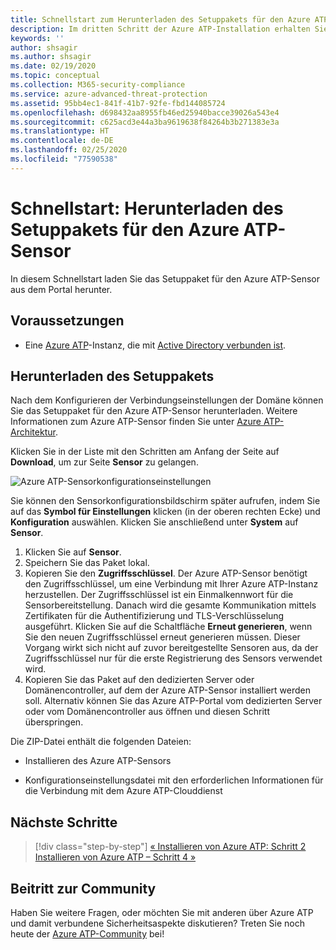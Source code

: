 ```yaml
---
title: Schnellstart zum Herunterladen des Setuppakets für den Azure ATP-Sensor | Microsoft-Dokumentation
description: Im dritten Schritt der Azure ATP-Installation erhalten Sie Hilfe zum Download des Setuppakets für den Azure ATP-Sensor.
keywords: ''
author: shsagir
ms.author: shsagir
ms.date: 02/19/2020
ms.topic: conceptual
ms.collection: M365-security-compliance
ms.service: azure-advanced-threat-protection
ms.assetid: 95bb4ec1-841f-41b7-92fe-fbd144085724
ms.openlocfilehash: d698432aa8955fb46ed25940bacce39026a543e4
ms.sourcegitcommit: c625acd3e44a3ba9619638f84264b3b271383e3a
ms.translationtype: HT
ms.contentlocale: de-DE
ms.lasthandoff: 02/25/2020
ms.locfileid: "77590538"
---
```

# <a name="quickstart-download-the-azure-atp-sensor-setup-package"></a>Schnellstart: Herunterladen des Setuppakets für den Azure ATP-Sensor

In diesem Schnellstart laden Sie das Setuppaket für den Azure ATP-Sensor aus dem Portal herunter.

## <a name="prerequisites"></a>Voraussetzungen

- Eine [Azure ATP](install-atp-step1.md)-Instanz, die mit [Active Directory verbunden ist](install-atp-step2.md).

## <a name="download-the-setup-package"></a>Herunterladen des Setuppakets

Nach dem Konfigurieren der Verbindungseinstellungen der Domäne können Sie das Setuppaket für den Azure ATP-Sensor herunterladen. Weitere Informationen zum Azure ATP-Sensor finden Sie unter [Azure ATP-Architektur](atp-architecture.md).

Klicken Sie in der Liste mit den Schritten am Anfang der Seite auf **Download**, um zur Seite **Sensor** zu gelangen.

![Azure ATP-Sensorkonfigurationseinstellungen](media/atp-sensor-config.png)

 Sie können den Sensorkonfigurationsbildschirm später aufrufen, indem Sie auf das **Symbol für Einstellungen** klicken (in der oberen rechten Ecke) und **Konfiguration** auswählen. Klicken Sie anschließend unter **System** auf **Sensor**.  

1. Klicken Sie auf **Sensor**.
2. Speichern Sie das Paket lokal.
3. Kopieren Sie den **Zugriffsschlüssel**. Der Azure ATP-Sensor benötigt den Zugriffsschlüssel, um eine Verbindung mit Ihrer Azure ATP-Instanz herzustellen. Der Zugriffsschlüssel ist ein Einmalkennwort für die Sensorbereitstellung. Danach wird die gesamte Kommunikation mittels Zertifikaten für die Authentifizierung und TLS-Verschlüsselung ausgeführt. Klicken Sie auf die Schaltfläche **Erneut generieren**, wenn Sie den neuen Zugriffsschlüssel erneut generieren müssen. Dieser Vorgang wirkt sich nicht auf zuvor bereitgestellte Sensoren aus, da der Zugriffsschlüssel nur für die erste Registrierung des Sensors verwendet wird.
4. Kopieren Sie das Paket auf den dedizierten Server oder Domänencontroller, auf dem der Azure ATP-Sensor installiert werden soll. Alternativ können Sie das Azure ATP-Portal vom dedizierten Server oder vom Domänencontroller aus öffnen und diesen Schritt überspringen.

Die ZIP-Datei enthält die folgenden Dateien:

- Installieren des Azure ATP-Sensors

- Konfigurationseinstellungsdatei mit den erforderlichen Informationen für die Verbindung mit dem Azure ATP-Clouddienst

## <a name="next-steps"></a>Nächste Schritte

> [!div class="step-by-step"]
> [« Installieren von Azure ATP: Schritt 2](install-atp-step2.md)
> [Installieren von Azure ATP – Schritt 4 »](install-atp-step4.md)

## <a name="join-the-community"></a>Beitritt zur Community

Haben Sie weitere Fragen, oder möchten Sie mit anderen über Azure ATP und damit verbundene Sicherheitsaspekte diskutieren? Treten Sie noch heute der [Azure ATP-Community](https://aka.ms/azureatpcommunity) bei!
